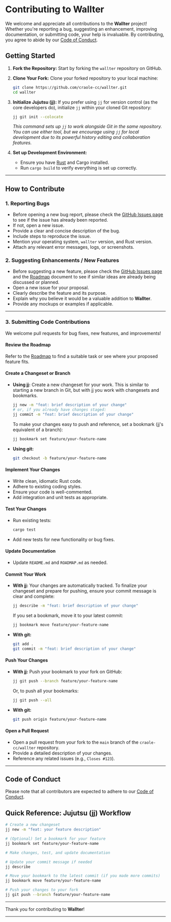 # Contributing to Wallter

We welcome and appreciate all contributions to the **Wallter** project! Whether you're reporting a bug, suggesting an enhancement, improving documentation, or submitting code, your help is invaluable. By contributing, you agree to abide by our [Code of Conduct](CODE_OF_CONDUCT.md).

## Getting Started

1. **Fork the Repository:** Start by forking the `wallter` repository on GitHub.
2. **Clone Your Fork:** Clone your forked repository to your local machine:

    ```bash
    git clone https://github.com/craole-cc/wallter.git
    cd wallter
    ```

3. **Initialize Jujutsu (jj):** If you prefer using `jj` for version control (as the core developers do), initialize `jj` within your cloned Git repository:

    ```bash
    jj git init --colocate
    ```

    *This command sets up `jj` to work alongside Git in the same repository. You can use either tool, but we encourage using `jj` for local development due to its powerful history editing and collaboration features.*

4. **Set up Development Environment:**
    * Ensure you have [Rust](https://www.rust-lang.org/tools/install) and Cargo installed.
    * Run `cargo build` to verify everything is set up correctly.

---

## How to Contribute

### 1. Reporting Bugs

* Before opening a new bug report, please check the [GitHub Issues page](https://github.com/craole-cc/wallter/issues) to see if the issue has already been reported.
* If not, open a new issue.
* Provide a clear and concise description of the bug.
* Include steps to reproduce the issue.
* Mention your operating system, `wallter` version, and Rust version.
* Attach any relevant error messages, logs, or screenshots.

### 2. Suggesting Enhancements / New Features

* Before suggesting a new feature, please check the [GitHub Issues page](https://github.com/craole-cc/wallter/issues) and the [Roadmap](ROADMAP.md) document to see if similar ideas are already being discussed or planned.
* Open a new issue for your proposal.
* Clearly describe the feature and its purpose.
* Explain why you believe it would be a valuable addition to **Wallter**.
* Provide any mockups or examples if applicable.

---

### 3. Submitting Code Contributions

We welcome pull requests for bug fixes, new features, and improvements!

#### **Review the Roadmap**

Refer to the [Roadmap](ROADMAP.md) to find a suitable task or see where your proposed feature fits.

#### **Create a Changeset or Branch**

* **Using jj:**
  Create a new changeset for your work. This is similar to starting a new branch in Git, but with jj you work with changesets and bookmarks.

    ```bash
    jj new -m "feat: brief description of your change"
    # or, if you already have changes staged:
    jj commit -m "feat: brief description of your change"
    ```

    To make your changes easy to push and reference, set a bookmark (jj's equivalent of a branch):

    ```bash
    jj bookmark set feature/your-feature-name
    ```

* **Using git:**

    ```bash
    git checkout -b feature/your-feature-name
    ```

#### **Implement Your Changes**

* Write clean, idiomatic Rust code.
* Adhere to existing coding styles.
* Ensure your code is well-commented.
* Add integration and unit tests as appropriate.

#### **Test Your Changes**

* Run existing tests:

  ```bash
  cargo test
  ```

* Add new tests for new functionality or bug fixes.

#### **Update Documentation**

* Update `README.md` and `ROADMAP.md` as needed.

#### **Commit Your Work**

* **With jj:**
  Your changes are automatically tracked. To finalize your changeset and prepare for pushing, ensure your commit message is clear and complete:

    ```bash
    jj describe -m "feat: brief description of your change"
    ```

  If you set a bookmark, move it to your latest commit:

    ```bash
    jj bookmark move feature/your-feature-name
    ```

* **With git:**

    ```bash
    git add .
    git commit -m "feat: brief description of your change"
    ```

#### **Push Your Changes**

* **With jj:**
  Push your bookmark to your fork on GitHub:

    ```bash
    jj git push --branch feature/your-feature-name
    ```

  Or, to push all your bookmarks:

    ```bash
    jj git push --all
    ```

* **With git:**

    ```bash
    git push origin feature/your-feature-name
    ```

#### **Open a Pull Request**

* Open a pull request from your fork to the `main` branch of the `craole-cc/wallter` repository.
* Provide a detailed description of your changes.
* Reference any related issues (e.g., `Closes #123`).

---

## Code of Conduct

Please note that all contributors are expected to adhere to our [Code of Conduct](CODE_OF_CONDUCT.md).

## Quick Reference: Jujutsu (jj) Workflow

```bash
# Create a new changeset
jj new -m "feat: your feature description"

# (Optional) Set a bookmark for your feature
jj bookmark set feature/your-feature-name

# Make changes, test, and update documentation

# Update your commit message if needed
jj describe

# Move your bookmark to the latest commit (if you made more commits)
jj bookmark move feature/your-feature-name

# Push your changes to your fork
jj git push --branch feature/your-feature-name
```

---

Thank you for contributing to **Wallter**!

---
